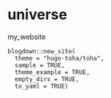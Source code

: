 # universe
my_website

```
blogdown::new_site(
  theme = "hugo-toha/toha", 
  sample = TRUE, 
  theme_example = TRUE,            
  empty_dirs = TRUE,            
  to_yaml = TRUE)
```
